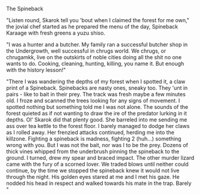 The Spineback

"Listen round, Skarok tell you 'bout when I claimed the forest for me own," the jovial chef started as he prepared the menu of the day, Spineback Karaage with fresh greens  a yuzu shiso.

"I was a hunter and a butcher. My family ran a successful butcher shop in the Undergrowth, well successful in chrugs world. We chrugs, or chrugamkk, live on the outskirts of noble cities doing all the shit no one wants to do. Cooking, cleaning, hunting, killing, you name it. But enough with the history lesson!"

"There I was wandering the depths of my forest when I spotted it, a claw print of a Spineback. Spinebacks are nasty ones, sneaky too. They 'unt in pairs - like to bait in their prey.  The track was fresh maybe a few minutes old. I froze and scanned the trees looking for any signs of movement. I spotted nothing but something told me I was not alone. The sounds of the forest quieted as if not wanting to draw the ire of the predator lurking in it depths. Ol' Skarok did that plenty good. She barreled into me sending me ass over tea kettle to the forest floor. I barely managed to dodge her claws as I rolled away. Her frenzied attacks continued, herding me into the killzone. Fighting a spineback is madness, fighting 2 (huh...) something wrong with you. But I was not the bait, nor was I to be the prey. Dozens of thick vines whipped from the underbrush pinning the spineback to the ground. I turned, drew  my spear and braced impact. The other murder lizard came with the fury of a scorned lover. We traded blows until neither could continue, by the time we stopped the spineback knew it would not live through the night. His golden eyes stared at me and I met his gaze. He nodded his head in respect and walked towards his mate in the trap. Barely "
